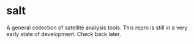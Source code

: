 salt 
====

A general collection of satellite analysis tools. 
This repro is still in a very early state of development.
Check back later. 







 
